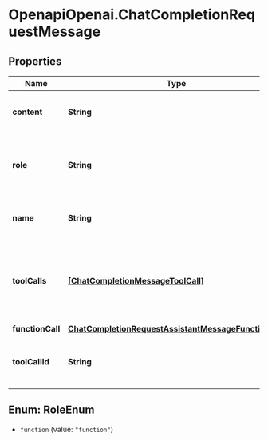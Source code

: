 # OpenapiOpenai.ChatCompletionRequestMessage

## Properties

Name | Type | Description | Notes
------------ | ------------- | ------------- | -------------
**content** | **String** | The contents of the function message. | 
**role** | **String** | The role of the messages author, in this case &#x60;function&#x60;. | 
**name** | **String** | The name of the function to call. | 
**toolCalls** | [**[ChatCompletionMessageToolCall]**](ChatCompletionMessageToolCall.md) | The tool calls generated by the model, such as function calls. | [optional] 
**functionCall** | [**ChatCompletionRequestAssistantMessageFunctionCall**](ChatCompletionRequestAssistantMessageFunctionCall.md) |  | [optional] 
**toolCallId** | **String** | Tool call that this message is responding to. | 



## Enum: RoleEnum


* `function` (value: `"function"`)




